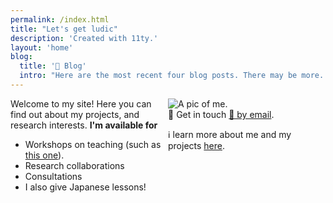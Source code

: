 ```yaml
---
permalink: /index.html
title: "Let's get ludic"
description: 'Created with 11ty.'
layout: 'home'
blog:
  title: '📰 Blog'
  intro: "Here are the most recent four blog posts. There may be more..."
---
```

<style>
  .column {
   float: left;
   width: 50%;
   }
  img {
  max-width: 100%;
  height: auto;
}
</style>
<div class="row">
 <div class="column">
  Welcome to my site! Here you can find out about my projects, and research interests.
   <b>I'm available for</b>
   <ul>
    <li>Workshops on teaching (such as <a href="https://www.youtube.com/watch?v=51oaWP3AdfM">this one</a>).</li>
      <li>Research collaborations</li>
        <li>Consultations</li>
          <li>I also give Japanese lessons!</li>
          </ul>
      </div>
      <div class="column">
        <img src="/assets/images/james-LLP-profile.png" alt="A pic of me."/>
      </div>
  </div>
  
🤙 Get in touch <a href="mailto:york@meiji.ac.jp">📧 by email</a>.

ℹ️ learn more about me and my projects [here](/About).